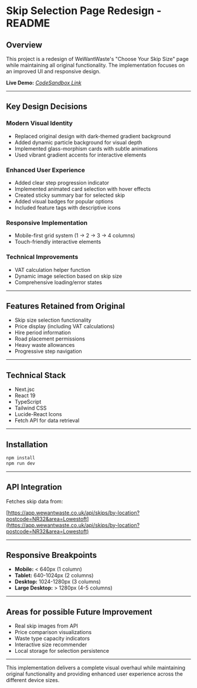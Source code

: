 # Skip Selection Page Redesign - README

## Overview

This project is a redesign of WeWantWaste's "Choose Your Skip Size" page while maintaining all original functionality. The implementation focuses on an improved UI and responsive design.

**Live Demo:** [_CodeSandbox Link_](https://codesandbox.io/p/github/colinmarklubembe/code-challange/main?import=true)

---

## Key Design Decisions

### Modern Visual Identity

- Replaced original design with dark-themed gradient background
- Added dynamic particle background for visual depth
- Implemented glass-morphism cards with subtle animations
- Used vibrant gradient accents for interactive elements

### Enhanced User Experience

- Added clear step progression indicator
- Implemented animated card selection with hover effects
- Created sticky summary bar for selected skip
- Added visual badges for popular options
- Included feature tags with descriptive icons

### Responsive Implementation

- Mobile-first grid system (1 → 2 → 3 → 4 columns)
- Touch-friendly interactive elements

### Technical Improvements

- VAT calculation helper function
- Dynamic image selection based on skip size
- Comprehensive loading/error states

---

## Features Retained from Original

- Skip size selection functionality
- Price display (including VAT calculations)
- Hire period information
- Road placement permissions
- Heavy waste allowances
- Progressive step navigation

---

## Technical Stack

- Next.jsc
- React 19
- TypeScript
- Tailwind CSS
- Lucide-React Icons
- Fetch API for data retrieval

---

## Installation

```bash
npm install
npm run dev
```

---

## API Integration

Fetches skip data from:

[https://app.wewantwaste.co.uk/api/skips/by-location?postcode=NR32&area=Lowestoft](https://app.wewantwaste.co.uk/api/skips/by-location?postcode=NR32&area=Lowestoft)

---

## Responsive Breakpoints

- **Mobile:** < 640px (1 column)
- **Tablet:** 640-1024px (2 columns)
- **Desktop:** 1024-1280px (3 columns)
- **Large Desktop:** > 1280px (4-5 columns)

---

## Areas for possible Future Improvement

- Real skip images from API
- Price comparison visualizations
- Waste type capacity indicators
- Interactive size recommender
- Local storage for selection persistence

---

This implementation delivers a complete visual overhaul while maintaining original functionality and providing enhanced user experience across the different device sizes.
